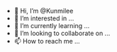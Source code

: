 - 👋 Hi, I’m @Kunmilee
- 👀 I’m interested in ...
- 🌱 I’m currently learning ...
- 💞️ I’m looking to collaborate on ...
- 📫 How to reach me ...

<!---
Kunmilee/Kunmilee is a ✨ special ✨ repository because its `README.md` (this file) appears on your GitHub profile.
You can click the Preview link to take a look at your changes.
--->
